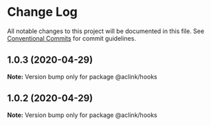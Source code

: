 # Change Log

All notable changes to this project will be documented in this file.
See [Conventional Commits](https://conventionalcommits.org) for commit guidelines.

## 1.0.3 (2020-04-29)

**Note:** Version bump only for package @aclink/hooks





## 1.0.2 (2020-04-29)

**Note:** Version bump only for package @aclink/hooks
